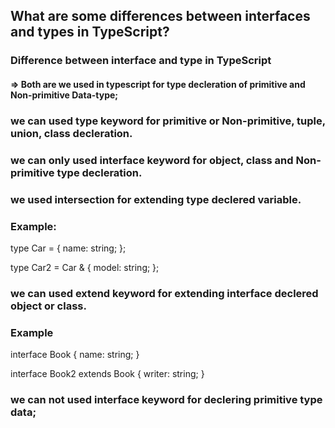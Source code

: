 
## What are some differences between interfaces and types in TypeScript? ##

  ### Difference between interface and type in TypeScript ###
#### => Both are we used in typescript for type decleration of primitive and Non-primitive Data-type;

### we can used type keyword for primitive or Non-primitive, tuple, union, class decleration.
### we can only used interface keyword for object, class and Non-primitive type decleration.

### we used intersection for extending type declered variable. 
### Example:

type Car = {
  name: string;
};

type Car2 = Car & {
  model: string;
};

### we can used extend keyword for extending interface declered object or class. 
### Example

interface Book {
  name: string;
}

interface Book2 extends Book {
  writer: string;
}

### we can not used interface keyword for declering primitive type data;
